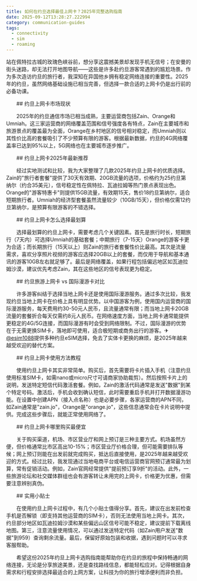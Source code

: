 ```yaml
---
title: 如何在约旦选择最佳上网卡？2025年完整选购指南
date: 2025-09-12T13:28:27.222994
category: communication-guides
tags:
  - connectivity
  - sim
  - roaming
---
```


站在佩特拉古城的玫瑰色峡谷前，想分享这震撼美景却发现手机无信号；在安曼的街头迷路，却无法打开地图导航——这些是许多赴约旦游客常遇到的尴尬场景。作为多次造访约旦的旅行者，我深知在异国他乡拥有稳定网络连接的重要性。2025年的约旦，虽然网络基础设施已相当完善，但选择一款合适的上网卡仍是出行前的必备功课。

　　## 约旦上网卡市场现状

　　2025年的约旦通信市场已相当成熟，主要运营商包括Zain、Orange和Umniah。这三家运营商的网络覆盖范围和信号强度各有特点，Zain在主要城市和旅游景点的覆盖最为全面，Orange在乡村地区的信号相对稳定，而Umniah则以其性价比高的套餐吸引了不少预算有限的游客。根据最新数据，约旦的4G网络覆盖率已达到95%以上，5G网络也在主要城市逐步推广。

　　## 约旦上网卡2025年最新推荐

　　经过实地测试和比较，我为大家整理了几款2025年约旦上网卡的优质选择。Zain的"旅行者套餐"提供了30天有效期、20GB流量的选项，价格约为25约旦第纳尔（约合35美元），信号稳定性在佩特拉、瓦迪拉姆等热门景点表现出色。Orange的"游客特惠卡"则提供15GB流量，有效期15天，售价18约旦第纳尔，适合短期旅行者。Umniah的经济型套餐虽然流量较少（10GB/15天），但价格仅需12约旦第纳尔，是预算有限游客的不错选择。

　　## 约旦上网卡怎么选择最划算

　　选择最划算的约旦上网卡，需要考虑几个关键因素。首先是旅行时长，短期旅行（7天内）可选择Umniah的基础套餐；中期旅行（7-15天）Orange的游客卡更为合适；而长期旅行（15天以上）则Zain的旅行者套餐性价比最高。其次是流量需求，喜欢分享照片视频的游客应选择20GB以上的套餐，而仅用于导航和基本通讯的游客10GB左右就足够了。最后是网络覆盖，如果行程包括偏远地区如瓦迪拉姆沙漠，建议优先考虑Zain，其在这些地区的信号表现更为稳定。

　　## 约旦旅游上网卡 vs 国际漫游卡对比

　　许多游客纠结于选择当地上网卡还是使用国际漫游服务。通过多次比较，我发现约旦当地上网卡在价格上具有明显优势。以中国游客为例，使用国内运营商的国际漫游服务，每天费用约30-50元人民币，且流量通常有限；而当地上网卡20GB流量的套餐折合每天仅需约8元人民币。在网络速度方面，当地上网卡通常能提供更稳定的4G/5G连接，而国际漫游有时会受到网络限制。不过，国际漫游的优势在于无需更换SIM卡，落地即可使用，适合极短期或商务出行的游客。✈[@esim1088](https://t.me/s/esim1088)提供多种约旦eSIM选择，免去了实体卡更换的麻烦，是2025年越来越受欢迎的替代方案。

　　## 约旦上网卡使用方法教程

　　使用约旦上网卡其实非常简单。购买后，首先需要将卡片插入手机（注意约旦使用标准SIM卡，如需nano或micro尺寸可请商家协助裁剪）。然后按照卡片上的说明，发送特定短信代码激活套餐。例如，Zain的激活代码通常是发送"数据"到某个特定号码。激活后，手机会收到确认短信，此时需要重启手机并打开数据漫游功能。在设置中创建APN（接入点名称）也是必要步骤，各家运营商的APN不同，如Zain通常是"zain.jo"，Orange是"orange.jo"，这些信息通常会在卡片说明中提供。完成这些步骤后，就能正常使用网络了。

　　## 约旦上网卡哪里购买最便宜

　　关于购买渠道，机场、市区营业厅和网上预订是三种主要方式。机场虽然方便，但价格通常比市区高出10-15%；市区营业厅价格合理，但可能需要排队等候；网上预订则能在出发前就完成购买，抵达后直接使用，是2025年越来越受欢迎的方式。经过比较，我发现通过当地电商平台或电信运营商官网预订通常最为划算，常有促销活动。例如，Zain官网经常提供"提前预订享9折"的活动。此外，一些旅游论坛和社交媒体群组也会有游客转让未用完的上网卡，价格更为优惠，但需要注意辨别真伪。

　　## 实用小贴士

　　在使用约旦上网卡过程中，有几个小贴士值得分享。首先，建议在出发前检查手机是否解锁（即支持其他运营商的SIM卡），否则无法使用当地上网卡。其次，约旦部分地区如瓦迪拉姆沙漠和某些偏远山区信号可能不稳定，建议提前下载离线地图。第三，注意流量使用情况，可以通过发送特定代码（如Zain用户发送"数据"到959）查询剩余流量。最后，保留好原始包装和收据，遇到问题时可以寻求客服帮助。

　　希望这份2025年约旦上网卡选购指南能帮助你在约旦的旅程中保持畅通的网络连接，无论是分享旅途美景，还是查找路线信息，都能轻松应对。记得根据自身需求和行程安排选择最适合的上网方案，让科技为你的旅行增添便利而非负担。